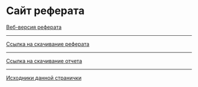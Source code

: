 # Сайт реферата
 [Веб-версия реферата](report.md/)
 *********************************************************
 
 [Ссылка на скачивание реферата](report_docx.docx)
 *********************************************************
 
 [Ссылка на скачивание отчета](practical_task.docx)
 *********************************************************
 
 [Исходники данной странички](https://github.com/Elizaveta-Staroverova/robotics-group-report)